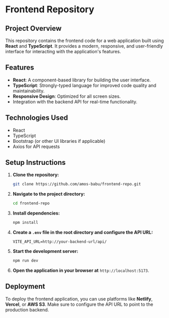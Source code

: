 # Frontend Repository

## Project Overview
This repository contains the frontend code for a web application built using **React** and **TypeScript**. It provides a modern, responsive, and user-friendly interface for interacting with the application's features.

## Features
- **React**: A component-based library for building the user interface.
- **TypeScript**: Strongly-typed language for improved code quality and maintainability.
- **Responsive Design**: Optimized for all screen sizes.
- Integration with the backend API for real-time functionality.

## Technologies Used
- React
- TypeScript
- Bootstrap (or other UI libraries if applicable)
- Axios for API requests

## Setup Instructions

1. **Clone the repository:**
   ```bash
   git clone https://github.com/amos-babu/frontend-repo.git
   ```

2. **Navigate to the project directory:**
   ```bash
   cd frontend-repo
   ```

3. **Install dependencies:**
   ```bash
   npm install
   ```

4. **Create a `.env` file in the root directory and configure the API URL:**
   ```env
   VITE_API_URL=http://your-backend-url/api/
   ```

5. **Start the development server:**
   ```bash
   npm run dev
   ```

6. **Open the application in your browser at** `http://localhost:5173`.

## Deployment
To deploy the frontend application, you can use platforms like **Netlify**, **Vercel**, or **AWS S3**. Make sure to configure the API URL to point to the production backend.
